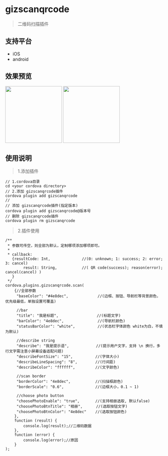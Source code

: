 # gizscanqrcode

> 二维码扫描插件

## 支持平台
* iOS
* android

## 效果预览
<img src="https://raw.githubusercontent.com/wiki/gizwits/cordova-gizwits-scan-qrcode/iOS_1.2.0_1.jpg" width=180/> <img src="https://raw.githubusercontent.com/wiki/gizwits/cordova-gizwits-scan-qrcode/iOS_1.2.0_2.jpg" width=180/>

## 使用说明

> 1.添加插件

```
// 1.cordova目录
cd <your cordova directory>
// 2.添加 gizscanqrcode插件
cordova plugin add gizscanqrcode
// 
// 添加 gizscanqrcode插件(指定版本)
cordova plugin add gizscanqrcode@版本号
// 删除 gizscanqrcode插件
cordova plugin rm gizscanqrcode
```

> 2.插件使用

```
/**
 * 参数可传空，则全部为默认，定制哪项添加哪项即可。
 * 
 * callback:
   {resultCode: Int,              //(0: unknown; 1: success; 2: error; 3: cancel)
        result: String,           //( QR code(success); reason(error); cancel(cancel) )
   }
 */
cordova.plugins.gizscanqrcode.scan(
    {//全部参数
     "baseColor": "#4e8dec",             //(边框、按钮、导航栏等背景颜色，优先级最低，单独设置可覆盖)

     //bar
     "title": "我是标题",                 //(标题文字)
     "barColor": "4e8dec",               //(导航栏颜色)
     "statusBarColor": "white",          //(状态栏字体颜色 white为白，不填为默认)

     //describe string
     "describe": "我是提示语",            //(提示用户文字，支持 \n 换行，多行文字需注意小屏幕设备适配问题)
     "describeFontSize": "15",          //(字体大小)
     "describeLineSpacing": "8",        //(行间距)
     "describeColor": "ffffff",         //(文字颜色)

     //scan border
     "borderColor": "4e8dec",           //(扫描框颜色)
     "borderScale": "0.6",              //(边框大小，0.1 ~ 1)

     //choose photo button
     "choosePhotoEnable": "true",       //(支持相册选取, 默认false)
     "choosePhotoBtnTitle": "相册",      //(选取按钮文字)
     "choosePhotoBtnColor": "4e8dec"    //(选取按钮颜色)
    },
    function (result) {
        console.log(result);//二维码数据
    },
    function (error) {
        console.log(error);//原因
    }
);
```







